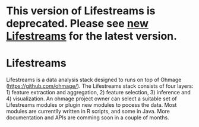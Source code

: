 This version of Lifestreams is deprecated. Please see [new Lifestreams](https://github.com/ohmage/lifestreams) for the latest version.
===========

Lifestreams
===========

Lifestreams is a data analysis stack designed to runs on top of Ohmage (https://github.com/ohmage/). The Lifestreams stack consists of four layers: 1) feature extraction and aggregation, 2) feature selection, 3) inference and 4) visualization.
An ohmage project owner can select a suitable set of Lifestreams modules or plugin new modules to pocess the data.
Most modules are currentlly written in R scripts, and some in Java. More documentation and APIs are comming soon in a couple of months.
